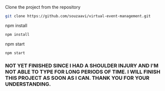 Clone the project from the repository
```bash
git clone https://github.com/souzaavi/virtual-event-management.git
```

npm install
```bash
npm install
```
npm start
```bash
npm start
```

### NOT YET FINISHED SINCE I HAD A SHOULDER INJURY AND I'M NOT ABLE TO TYPE FOR LONG PERIODS OF TIME. I WILL FINISH THIS PROJECT AS SOON AS I CAN. THANK YOU FOR YOUR UNDERSTANDING. ###
